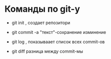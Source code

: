 # Команды по git-у

* git init , создает репозитори

* git commit -a "текст"-сохранение изминение

* git log , показываает список всех commit-ов

* git diff разница между commit-мы 
